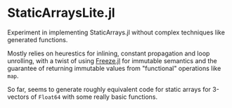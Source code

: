 # StaticArraysLite.jl

Experiment in implementing StaticArrays.jl without complex techniques like generated
functions.

Mostly relies on heurestics for inlining, constant propagation and loop unrolling, with a
twist of using [Freeze.jl](https://github.com/andyferris/Freeze.jl) for immutable semantics
and the guarantee of returning immutable values from "functional" operations like `map`.

So far, seems to generate roughly equivalent code for static arrays for 3-vectors of `Float64` with
some really basic functions.